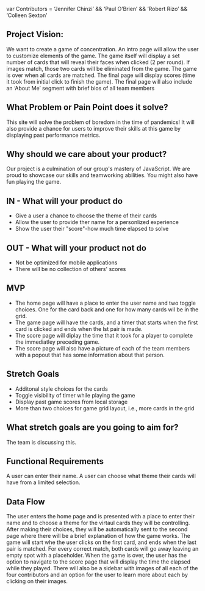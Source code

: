 var Contributors = ‘Jennifer Chinzi’ && ‘Paul O’Brien’ && ‘Robert Rizo’ && ‘Colleen Sexton’

## Project Vision:

We want to create a game of concentration. An intro page will allow the user to customize elements of the game. The game itself will display a set number of cards that will reveal their faces when clicked (2 per round). If images match, those two cards will be eliminated from the game. The game is over when all cards are matched. The final page will display scores (time it took from initial click to finish the game). The final page will also include an ‘About Me’ segment with brief bios of all team members

## What Problem or Pain Point does it solve?

This site will solve the problem of boredom in the time of pandemics! It will also provide a chance for users to improve their skills at this game by displaying past performance metrics.

## Why should we care about your product?

Our project is a culmination of our group's mastery of JavaScript. We are proud to showcase our skills and teamworking abilities. You might also have fun playing the game.

## IN - What will your product do
 - Give a user a chance to choose the theme of their cards
 - Allow the user to provide ther name for a personlized experience
 - Show the user their "score"-how much time elapsed to solve
 
 ## OUT - What will your product not do
 - Not be optimized for mobile applications
 - There will be no collection of others' scores
 
 ## MVP
 - The home page will have a place to enter the user name and two toggle choices. One for the card back and one for how many cards wil be in the grid.
 - The game page will have the cards, and a timer that starts when the first card is clicked and ends when the lst pair is made.
 - The score page will diplay the time that it took for a player to complete the immediatley preceding game. 
 - The score page will also have a picture of each of the team members with a popout that has some information about that person.
 
 ## Stretch Goals
 - Additonal style choices for the cards
 - Toggle visibility of timer while playing the game 
 - Display past game scores from local storage
 - More than two choices for game grid layout, i.e., more cards in the grid

## What stretch goals are you going to aim for?
The team is discussing this.

## Functional Requirements

A user can enter their name.
A user can choose what theme their cards will have from a limited selection.

## Data Flow

The user enters the home page and is presented with a place to enter their name and to choose a theme for the virtaul cards they will be controlling.
After making their choices, they will be automatically sent to the second page where there will be a brief explanation of how the game works. The game will start whe the user clicks on the first card, and ends when the last pair is matched. For every correct match, both cards will go away leaving an empty spot with a placeholder.
When the game is over, the user has the option to navigate to the score page that will display the time the elapsed while they played. There will also be a sidebar with images of all each of the four contributors and an option for the user to learn more about each by clicking on their images. 
